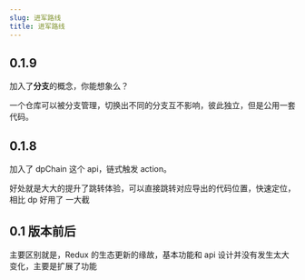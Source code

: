 ```yaml
---
slug: 进军路线
title: 进军路线
---
```


## 0.1.9

加入了**分支**的概念，你能想象么？

一个仓库可以被分支管理，切换出不同的分支互不影响，彼此独立，但是公用一套代码。

## 0.1.8

加入了 dpChain 这个 api，链式触发 action。

好处就是大大的提升了跳转体验，可以直接跳转对应导出的代码位置，快速定位，相比 dp 好用了 一大截

## 0.1 版本前后

主要区别就是，Redux 的生态更新的缘故，基本功能和 api 设计并没有发生太大变化，主要是扩展了功能
